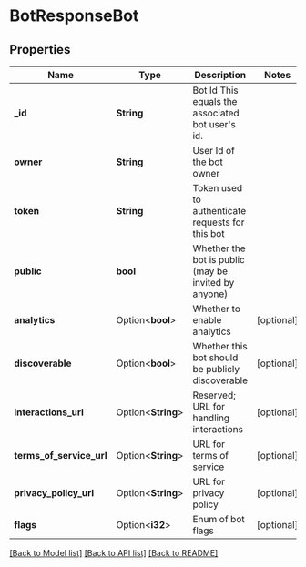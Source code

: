 # BotResponseBot

## Properties

Name | Type | Description | Notes
------------ | ------------- | ------------- | -------------
**_id** | **String** | Bot Id  This equals the associated bot user's id. | 
**owner** | **String** | User Id of the bot owner | 
**token** | **String** | Token used to authenticate requests for this bot | 
**public** | **bool** | Whether the bot is public (may be invited by anyone) | 
**analytics** | Option<**bool**> | Whether to enable analytics | [optional]
**discoverable** | Option<**bool**> | Whether this bot should be publicly discoverable | [optional]
**interactions_url** | Option<**String**> | Reserved; URL for handling interactions | [optional]
**terms_of_service_url** | Option<**String**> | URL for terms of service | [optional]
**privacy_policy_url** | Option<**String**> | URL for privacy policy | [optional]
**flags** | Option<**i32**> | Enum of bot flags | [optional]

[[Back to Model list]](../README.md#documentation-for-models) [[Back to API list]](../README.md#documentation-for-api-endpoints) [[Back to README]](../README.md)


